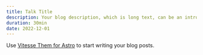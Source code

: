 ```yaml
---
title: Talk Title
description: Your blog description, which is long text, can be an introduction to the post or a paragraph of the post.
duration: 30min
date: 2022-12-01
---
```


Use [Vitesse Them for Astro](https://astro.build/themes/details/vitesse-theme-for-astro/) to start writing your blog posts.
